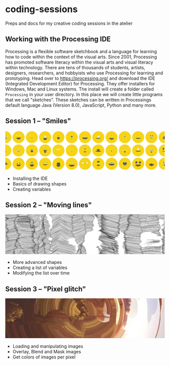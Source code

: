 # coding-sessions
Preps and docs for my creative coding sessions in the atelier

## Working with the Processing IDE
Processing is a flexible software sketchbook and a language for learning how to code within the context of the visual arts. Since 2001, Processing has promoted software literacy within the visual arts and visual literacy within technology. There are tens of thousands of students, artists, designers, researchers, and hobbyists who use Processing for learning and prototyping. Head over to https://processing.org/ and download the IDE (Integrated Development Editor) for Processing. They offer installers for Windows, Mac and Linux systems. The install will create a folder called ``Processing`` in your user directory. In this place we will create little programs that we call "sketches". These sketches can be written in Processings default language Java (Version 8.0), JavaScript, Python and many more.

## Session 1 – "Smiles"
![session](session1.jpg)
- Installing the IDE
- Basics of drawing shapes
- Creating variables

## Session 2 – "Moving lines"
![session](session2.jpg)
- More advanced shapes
- Creating a list of variables
- Modifying the list over time

## Session 3 – "Pixel glitch"
![session](session3.jpg)
- Loading and manipulating images
- Overlay, Blend and Mask images
- Get colors of images per pixel